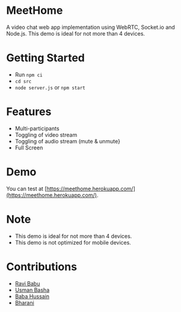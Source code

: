 # MeetHome
A video chat web app implementation using WebRTC, Socket.io and Node.js. This demo is ideal for not more than 4 devices.


# Getting Started
- Run `npm ci`
- `cd src`
- `node server.js` or `npm start`


# Features
- Multi-participants
- Toggling of video stream
- Toggling of audio stream (mute & unmute}
- Full Screen


 
# Demo
You can test at [https://meethome.herokuapp.com/](https://meethome.herokuapp.com/).


# Note
- This demo is ideal for not more than 4 devices.
- This demo is not optimized for mobile devices.

# Contributions
- [Ravi Babu](https://github.com/ravibabuvadde)
- [Usman Basha](https://github.com/orgs/B4Hub/people/usmanbasha07)
- [Baba Hussain](https://github.com/bhsk85)
- [Bharani](https://github.com/bharanispace)
